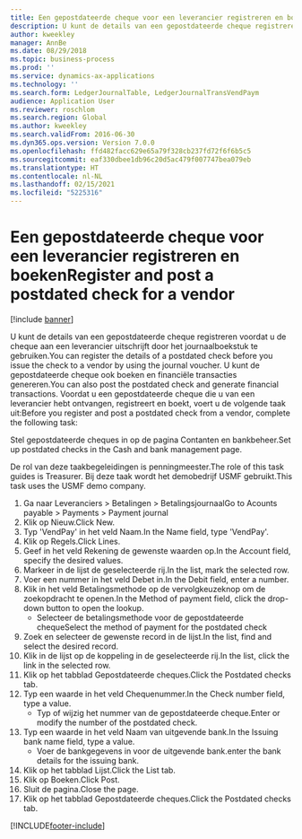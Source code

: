 ```yaml
---
title: Een gepostdateerde cheque voor een leverancier registreren en boeken
description: U kunt de details van een gepostdateerde cheque registreren voordat u de cheque aan een leverancier uitschrijft door het journaalboekstuk te gebruiken.
author: kweekley
manager: AnnBe
ms.date: 08/29/2018
ms.topic: business-process
ms.prod: ''
ms.service: dynamics-ax-applications
ms.technology: ''
ms.search.form: LedgerJournalTable, LedgerJournalTransVendPaym
audience: Application User
ms.reviewer: roschlom
ms.search.region: Global
ms.author: kweekley
ms.search.validFrom: 2016-06-30
ms.dyn365.ops.version: Version 7.0.0
ms.openlocfilehash: ffd482facc629e65a79f328cb237fd72f6f6b5c5
ms.sourcegitcommit: eaf330dbee1db96c20d5ac479f007747bea079eb
ms.translationtype: HT
ms.contentlocale: nl-NL
ms.lasthandoff: 02/15/2021
ms.locfileid: "5225316"
---
```

# <a name="register-and-post-a-postdated-check-for-a-vendor"></a><span data-ttu-id="2e47f-103">Een gepostdateerde cheque voor een leverancier registreren en boeken</span><span class="sxs-lookup"><span data-stu-id="2e47f-103">Register and post a postdated check for a vendor</span></span>

[!include [banner](../../includes/banner.md)]

<span data-ttu-id="2e47f-104">U kunt de details van een gepostdateerde cheque registreren voordat u de cheque aan een leverancier uitschrijft door het journaalboekstuk te gebruiken.</span><span class="sxs-lookup"><span data-stu-id="2e47f-104">You can register the details of a postdated check before you issue the check to a vendor by using the journal voucher.</span></span> <span data-ttu-id="2e47f-105">U kunt de gepostdateerde cheque ook boeken en financiële transacties genereren.</span><span class="sxs-lookup"><span data-stu-id="2e47f-105">You can also post the postdated check and generate financial transactions.</span></span> <span data-ttu-id="2e47f-106">Voordat u een gepostdateerde cheque die u van een leverancier hebt ontvangen, registreert en boekt, voert u de volgende taak uit:</span><span class="sxs-lookup"><span data-stu-id="2e47f-106">Before you register and post a postdated check from a vendor, complete the following task:</span></span> 

<span data-ttu-id="2e47f-107">Stel gepostdateerde cheques in op de pagina Contanten en bankbeheer.</span><span class="sxs-lookup"><span data-stu-id="2e47f-107">Set up postdated checks in the Cash and bank management page.</span></span> 



<span data-ttu-id="2e47f-108">De rol van deze taakbegeleidingen is penningmeester.</span><span class="sxs-lookup"><span data-stu-id="2e47f-108">The role of this task guides is Treasurer.</span></span> <span data-ttu-id="2e47f-109">Bij deze taak wordt het demobedrijf USMF gebruikt.</span><span class="sxs-lookup"><span data-stu-id="2e47f-109">This task uses the USMF demo company.</span></span>

1. <span data-ttu-id="2e47f-110">Ga naar Leveranciers > Betalingen > Betalingsjournaal</span><span class="sxs-lookup"><span data-stu-id="2e47f-110">Go to Acounts payable > Payments > Payment journal</span></span>
2. <span data-ttu-id="2e47f-111">Klik op Nieuw.</span><span class="sxs-lookup"><span data-stu-id="2e47f-111">Click New.</span></span>
3. <span data-ttu-id="2e47f-112">Typ 'VendPay' in het veld Naam.</span><span class="sxs-lookup"><span data-stu-id="2e47f-112">In the Name field, type 'VendPay'.</span></span>
4. <span data-ttu-id="2e47f-113">Klik op Regels.</span><span class="sxs-lookup"><span data-stu-id="2e47f-113">Click Lines.</span></span>
5. <span data-ttu-id="2e47f-114">Geef in het veld Rekening de gewenste waarden op.</span><span class="sxs-lookup"><span data-stu-id="2e47f-114">In the Account field, specify the desired values.</span></span>
6. <span data-ttu-id="2e47f-115">Markeer in de lijst de geselecteerde rij.</span><span class="sxs-lookup"><span data-stu-id="2e47f-115">In the list, mark the selected row.</span></span>
7. <span data-ttu-id="2e47f-116">Voer een nummer in het veld Debet in.</span><span class="sxs-lookup"><span data-stu-id="2e47f-116">In the Debit field, enter a number.</span></span>
8. <span data-ttu-id="2e47f-117">Klik in het veld Betalingsmethode op de vervolgkeuzeknop om de zoekopdracht te openen.</span><span class="sxs-lookup"><span data-stu-id="2e47f-117">In the Method of payment field, click the drop-down button to open the lookup.</span></span>
    * <span data-ttu-id="2e47f-118">Selecteer de betalingsmethode voor de gepostdateerde cheque</span><span class="sxs-lookup"><span data-stu-id="2e47f-118">Select the method of payment for the postdated check</span></span>  
9. <span data-ttu-id="2e47f-119">Zoek en selecteer de gewenste record in de lijst.</span><span class="sxs-lookup"><span data-stu-id="2e47f-119">In the list, find and select the desired record.</span></span>
10. <span data-ttu-id="2e47f-120">Klik in de lijst op de koppeling in de geselecteerde rij.</span><span class="sxs-lookup"><span data-stu-id="2e47f-120">In the list, click the link in the selected row.</span></span>
11. <span data-ttu-id="2e47f-121">Klik op het tabblad Gepostdateerde cheques.</span><span class="sxs-lookup"><span data-stu-id="2e47f-121">Click the Postdated checks tab.</span></span>
12. <span data-ttu-id="2e47f-122">Typ een waarde in het veld Chequenummer.</span><span class="sxs-lookup"><span data-stu-id="2e47f-122">In the Check number field, type a value.</span></span>
    * <span data-ttu-id="2e47f-123">Typ of wijzig het nummer van de gepostdateerde cheque.</span><span class="sxs-lookup"><span data-stu-id="2e47f-123">Enter or modify the number of the postdated check.</span></span>  
13. <span data-ttu-id="2e47f-124">Typ een waarde in het veld Naam van uitgevende bank.</span><span class="sxs-lookup"><span data-stu-id="2e47f-124">In the Issuing bank name field, type a value.</span></span>
    * <span data-ttu-id="2e47f-125">Voer de bankgegevens in voor de uitgevende bank.</span><span class="sxs-lookup"><span data-stu-id="2e47f-125">enter the bank details for the issuing bank.</span></span>  
14. <span data-ttu-id="2e47f-126">Klik op het tabblad Lijst.</span><span class="sxs-lookup"><span data-stu-id="2e47f-126">Click the List tab.</span></span>
15. <span data-ttu-id="2e47f-127">Klik op Boeken.</span><span class="sxs-lookup"><span data-stu-id="2e47f-127">Click Post.</span></span>
16. <span data-ttu-id="2e47f-128">Sluit de pagina.</span><span class="sxs-lookup"><span data-stu-id="2e47f-128">Close the page.</span></span>
17. <span data-ttu-id="2e47f-129">Klik op het tabblad Gepostdateerde cheques.</span><span class="sxs-lookup"><span data-stu-id="2e47f-129">Click the Postdated checks tab.</span></span>



[!INCLUDE[footer-include](../../../includes/footer-banner.md)]